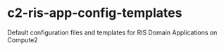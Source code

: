 # c2-ris-app-config-templates
Default configuration files and templates for RIS Domain Applications on Compute2
